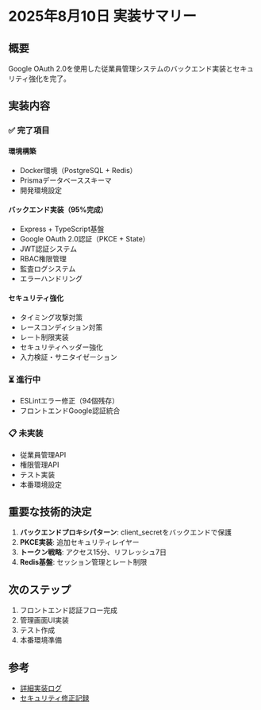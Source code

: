 # 2025年8月10日 実装サマリー

## 概要
Google OAuth 2.0を使用した従業員管理システムのバックエンド実装とセキュリティ強化を完了。

## 実装内容

### ✅ 完了項目

#### 環境構築
- Docker環境（PostgreSQL + Redis）
- Prismaデータベーススキーマ
- 開発環境設定

#### バックエンド実装（95%完成）
- Express + TypeScript基盤
- Google OAuth 2.0認証（PKCE + State）
- JWT認証システム
- RBAC権限管理
- 監査ログシステム
- エラーハンドリング

#### セキュリティ強化
- タイミング攻撃対策
- レースコンディション対策
- レート制限実装
- セキュリティヘッダー強化
- 入力検証・サニタイゼーション

### ⏳ 進行中
- ESLintエラー修正（94個残存）
- フロントエンドGoogle認証統合

### 📋 未実装
- 従業員管理API
- 権限管理API
- テスト実装
- 本番環境設定

## 重要な技術的決定
1. **バックエンドプロキシパターン**: client_secretをバックエンドで保護
2. **PKCE実装**: 追加セキュリティレイヤー
3. **トークン戦略**: アクセス15分、リフレッシュ7日
4. **Redis基盤**: セッション管理とレート制限

## 次のステップ
1. フロントエンド認証フロー完成
2. 管理画面UI実装
3. テスト作成
4. 本番環境準備

## 参考
- [詳細実装ログ](./IMPLEMENTATION_LOG.md)
- [セキュリティ修正記録](../security-reports/SECURITY_FIXES.md)
